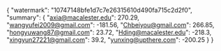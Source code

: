 {
    "watermark": "10747148bfe1d7c7e26315610d490fa715c2d2f0", 
    "summary": {
        "axia@macalester.edu": 270.29, 
        "wangyufei2009@gmail.com": -181.56, 
        "Chbeiyou@gmail.com": 266.85, 
        "hongyuwang87@gmail.com": 23.72, 
        "Hding@macalester.edu": -218.3, 
        "xingyun27221@gmail.com": 39.2, 
        "yunxing@upthere.com": -200.25
    }
}